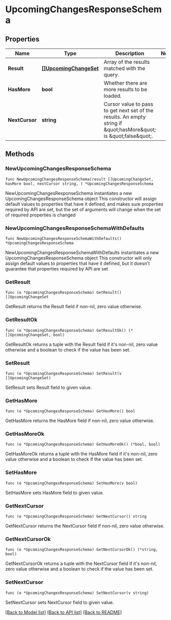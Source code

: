 # UpcomingChangesResponseSchema

## Properties

Name | Type | Description | Notes
------------ | ------------- | ------------- | -------------
**Result** | [**[]UpcomingChangeSet**](UpcomingChangeSet.md) | Array of the results matched with the query. | 
**HasMore** | **bool** | Whether there are more results to be loaded. | 
**NextCursor** | **string** | Cursor value to pass to get next set of the results. An empty string if \&quot;hasMore\&quot; is \&quot;false\&quot;. | 

## Methods

### NewUpcomingChangesResponseSchema

`func NewUpcomingChangesResponseSchema(result []UpcomingChangeSet, hasMore bool, nextCursor string, ) *UpcomingChangesResponseSchema`

NewUpcomingChangesResponseSchema instantiates a new UpcomingChangesResponseSchema object
This constructor will assign default values to properties that have it defined,
and makes sure properties required by API are set, but the set of arguments
will change when the set of required properties is changed

### NewUpcomingChangesResponseSchemaWithDefaults

`func NewUpcomingChangesResponseSchemaWithDefaults() *UpcomingChangesResponseSchema`

NewUpcomingChangesResponseSchemaWithDefaults instantiates a new UpcomingChangesResponseSchema object
This constructor will only assign default values to properties that have it defined,
but it doesn't guarantee that properties required by API are set

### GetResult

`func (o *UpcomingChangesResponseSchema) GetResult() []UpcomingChangeSet`

GetResult returns the Result field if non-nil, zero value otherwise.

### GetResultOk

`func (o *UpcomingChangesResponseSchema) GetResultOk() (*[]UpcomingChangeSet, bool)`

GetResultOk returns a tuple with the Result field if it's non-nil, zero value otherwise
and a boolean to check if the value has been set.

### SetResult

`func (o *UpcomingChangesResponseSchema) SetResult(v []UpcomingChangeSet)`

SetResult sets Result field to given value.


### GetHasMore

`func (o *UpcomingChangesResponseSchema) GetHasMore() bool`

GetHasMore returns the HasMore field if non-nil, zero value otherwise.

### GetHasMoreOk

`func (o *UpcomingChangesResponseSchema) GetHasMoreOk() (*bool, bool)`

GetHasMoreOk returns a tuple with the HasMore field if it's non-nil, zero value otherwise
and a boolean to check if the value has been set.

### SetHasMore

`func (o *UpcomingChangesResponseSchema) SetHasMore(v bool)`

SetHasMore sets HasMore field to given value.


### GetNextCursor

`func (o *UpcomingChangesResponseSchema) GetNextCursor() string`

GetNextCursor returns the NextCursor field if non-nil, zero value otherwise.

### GetNextCursorOk

`func (o *UpcomingChangesResponseSchema) GetNextCursorOk() (*string, bool)`

GetNextCursorOk returns a tuple with the NextCursor field if it's non-nil, zero value otherwise
and a boolean to check if the value has been set.

### SetNextCursor

`func (o *UpcomingChangesResponseSchema) SetNextCursor(v string)`

SetNextCursor sets NextCursor field to given value.



[[Back to Model list]](../README.md#documentation-for-models) [[Back to API list]](../README.md#documentation-for-api-endpoints) [[Back to README]](../README.md)


